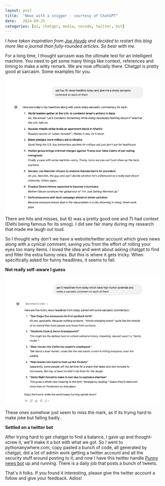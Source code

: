 ```yaml
---
layout: post
title:  "News with a snigger - courtesy of ChatGPT"
date:   2024-09-25 
categories: [ai, chatgpt, media, nocode, twitter, bot]
---
```



*I have taken inspiration from [Joe Hovde](https://www.residualthoughts.com/about/) and decided to restart this blog more like a journal than fully-rounded articles. So bear with me.*

For a long time, I thought sarcasm was the ultimate test for an intelligent machine. You need to get some many things like context, references and timing to make a witty remark. We are now officially there. Chatgpt is pretty good at sarcasm. Some examples for you.
<!--more-->

![chatgpt jokes](/assets/chatgpt-jokes.png)

There are hits and misses, but 6) was a pretty good one and 7) had context (Delhi being famous for its smog). I did see fair many during my research that made me laugh out loud.

So I thought why don't we have a website/twitter account which gives news along with a cynical comment, saving you from the effort of rolling your eyes too many items. I loved the idea and went about asking chatgpt to find and filter the extra funny ones. But this is where it gets tricky. When specifically asked for funny headlines, it seems to fail.

**Not really self-aware I guess**

![chatgpt jokes funny](/assets/specific-funny.png)

These ones somehow just seem to miss the mark, as if its trying hard to make joke but failing badly.

**Settled on a twitter bot**

After trying hard to get chatgpt to find a balance, I gave up and thought- screw it, we'll make it a bot with what we got. So I went to pythonanywhere.com, copy pasted a bunch of code, all generated by chatgpt, did a lot of admin work getting a twitter account and all the security stuff around posting to it, and now I have this twitter handle [Punny news bot](https://x.com/punnybotme) up and running. There is a daily job that posts a bunch of tweets.

That's it folks. If you found it interesting, please give the twitter account a follow and give your feedback.
Adios!
